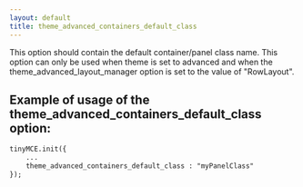 ```yaml
---
layout: default
title: theme_advanced_containers_default_class
---
```


This option should contain the default container/panel class name. This option can only be used when theme is set to advanced and when the theme_advanced_layout_manager option is set to the value of "RowLayout".

## Example of usage of the theme_advanced_containers_default_class option:

```html
tinyMCE.init({
	...
	theme_advanced_containers_default_class : "myPanelClass"
});
```
